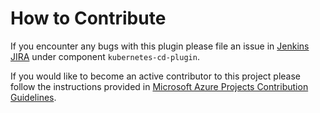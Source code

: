 # How to Contribute

If you encounter any bugs with this plugin please file an issue in [Jenkins JIRA](https://issues.jenkins-ci.org) under component `kubernetes-cd-plugin`.

If you would like to become an active contributor to this project please follow the instructions provided in [Microsoft Azure Projects Contribution Guidelines](http://azure.github.com/guidelines.html).